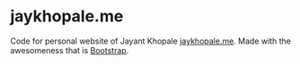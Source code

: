 jaykhopale.me
=============

Code for personal website of Jayant Khopale [jaykhopale.me](http://jaykhopale.me). Made with the awesomeness that is [Bootstrap](http://getbootstrap.com).
